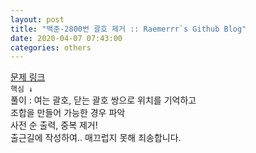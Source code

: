 ```yaml
---  
layout: post  
title: "백준-2800번 괄호 제거 :: Raemerrr`s Github Blog"  
date: 2020-04-07 07:43:00  
categories: others  
---  
```

<a href="https://www.acmicpc.net/problem/2800" target="_blank">문제 링크</a>  
`핵심 ↓`  
풀이 : 여는 괄호, 닫는 괄호 쌍으로 위치를 기억하고  
조합을 만들어 가능한 경우 파악  
사전 순 출력, 중복 제거!    
출근길에 작성하여.. 매끄럽지 못해 죄송합니다.  

<script src="https://gist.github.com/Raemerrr/fd46ba163d08d8880fb2925b1d0862f4.js"></script>